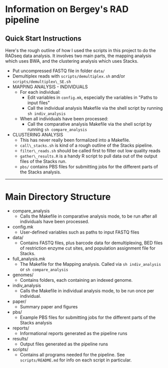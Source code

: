 # Information on Bergey's RAD pipeline

## Quick Start Instructions

Here's the rough outline of how I used the scripts in this project to do the RADseq data analysis. It involves two main parts, the mapping analysis which uses BWA, and the clustering analysis which uses Stacks.

* Put uncompressed FASTQ file in folder `data/`
* Demultiplex reads with `scripts/demultiplex.sh` and/or `scripts/demultiplex\_SE.sh`
* MAPPING ANALYSIS - INDIVIDUALS
    - For each individual:
        - Edit variables in `config.mk`, especially the variables in "Paths to input files"
        - Call the individual analysis Makefile via the shell script by running `sh indiv_analysis`
    - When all individuals have been processed\:
        - Call the comparative analysis Makefile via the shell script by running `sh compare_analysis`
* CLUSTERING ANALYSIS
    - This has never really been formalized into a Makefile. 
    - `call\_stacks.sh` is kind of a rough outline of the Stacks pipeline. 
    - `filter\_reads.sh` should be called first to filter out low quality reads
    - `gather\_results.R` is a handy R script to pull data out of the output files of the Stacks run. 
    - `pbs/` contains PBS files for submitting jobs for the different parts of the Stacks analysis.

---

# Main Directory Structure

* compare\_analysis
    - Calls the Makefile in comparative analysis mode, to be run after all individuals have been processed.
* config.mk
    - User-defined variables such as paths to input FASTQ files
* data/
    - Contains FASTQ files, plus barcode data for demultiplexing, BED files of restriction enzyme cut sites, and population assignment file for Stacks.
* full\_analysis.mk
    - The Makefile for the Mapping analysis. Called via `sh indiv_analysis` or `sh compare_analysis`
* genomes/
    - Contains folders, each containing an indexed genome.
* indiv\_analysis
    - Calls the Makefile in individual analysis mode, to be run once per individual.
* paper/
    - Summary paper and figures
* pbs/
    - Example PBS files for submitting jobs for the different parts of the Stacks analysis
* reports/
    - Informational reports generated as the pipeline runs
* results/
    - Output files generated as the pipeline runs
* scripts/
    - Contains all programs needed for the pipeline. See `scripts/README.md` for info on each script in particular.

